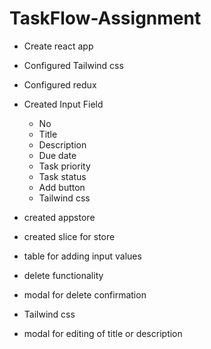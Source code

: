 # TaskFlow-Assignment

- Create react app
- Configured Tailwind css
- Configured redux
- Created Input Field

  - No
  - Title
  - Description
  - Due date
  - Task priority
  - Task status
  - Add button
  - Tailwind css

- created appstore
- created slice for store
- table for adding input values
- delete functionality
- modal for delete confirmation
- Tailwind css
- modal for editing of title or description
